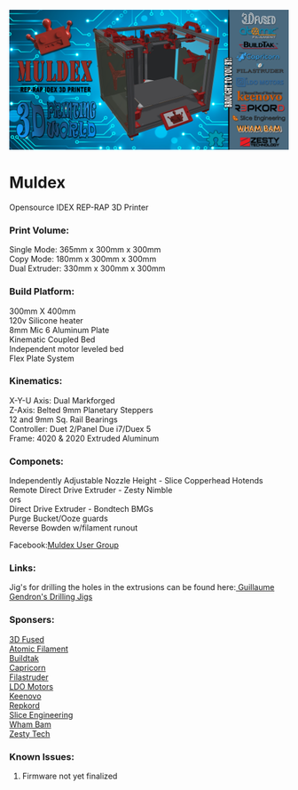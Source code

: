 ![Muldex](Images/MULDEX-BANNER-1.png)

# Muldex
Opensource IDEX REP-RAP 3D Printer
### Print Volume:
Single Mode: 365mm x 300mm x 300mm<br/>
Copy Mode: 180mm x 300mm x 300mm<br/>
Dual Extruder: 330mm x 300mm x 300mm
### Build Platform:<br/>
300mm X 400mm <br/>
120v Silicone heater <br/>
8mm Mic 6 Aluminum Plate<br/>
Kinematic Coupled Bed<br/>
Independent motor leveled bed<br/>
Flex Plate System<br/>
### Kinematics:<br/>
X-Y-U Axis: Dual Markforged <br/>
Z-Axis: Belted 9mm Planetary Steppers<br/>
12 and 9mm Sq. Rail Bearings<br/>
Controller: Duet 2/Panel Due i7/Duex 5<br/>
Frame: 4020 & 2020 Extruded Aluminum<br/>
### Componets:<br/>
Independently Adjustable Nozzle Height - Slice Copperhead Hotends<br/>
Remote Direct Drive Extruder - Zesty Nimble<br/>
ors<br/>
Direct Drive Extruder - Bondtech BMGs<br/>
Purge Bucket/Ooze guards<br/>
Reverse Bowden w/filament runout<br/>

Facebook:[Muldex User Group](https://www.facebook.com/groups/961386687613469)

### Links:
Jig's for drilling the holes in the extrusions can be found here:[ Guillaume Gendron's Drilling Jigs](https://www.prusaprinters.org/prints/32532-drilling-jigs-for-2020-and-2040-extrusions?fbclid=IwAR0py0DBZHolj00tUQ7sBJJz-VRNig2q1UsV53dtzBp9e5wvFwZq9592s_k)<br/>

### Sponsers:
[3D Fused](https://www.3dfused.com)<br/>
[Atomic Filament](https://www.atomicfilament.com)<br/>
[Buildtak](https://www.buildtak.com)<br/>
[Capricorn](https://www.captubes.com)<br/>
[Filastruder](https://www.filastruder.com)<br/>
[LDO Motors](https://www.ldomotors.com)<br/>
[Keenovo](https://keenovo.store/.com)<br/>
[Repkord](https://www.repkord.com)<br/>
[Slice Engineering](https://www.sliceengineering.com)<br/>
[Wham Bam](https://www.whambamsystems.com)<br/>
[Zesty Tech](https://zesty.tech/)<br/>

### Known Issues:
1. Firmware not yet finalized
  
